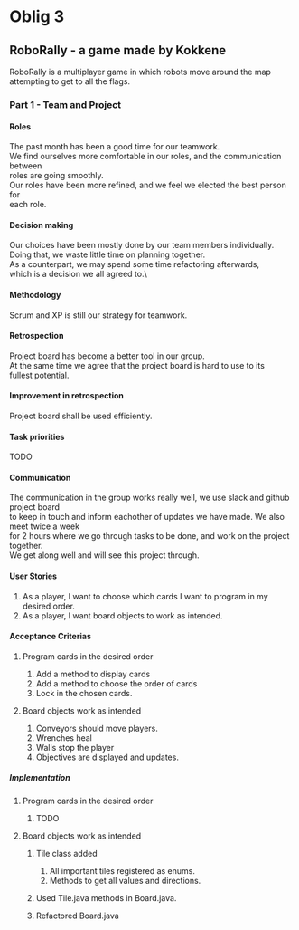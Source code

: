# Oblig 3

## RoboRally - a game made by Kokkene
RoboRally is a multiplayer game in which robots move around the map attempting to get to all the flags. 

### Part 1 - Team and Project

#### Roles
The past month has been a good time for our teamwork.\
We find ourselves more comfortable in our roles, and the communication between\
roles are going smoothly.\
Our roles have been more refined, and we feel we elected the best person for\
each role.

#### Decision making 
Our choices have been mostly done by our team members individually.\
Doing that, we waste little time on planning together.\
As a counterpart, we may spend some time refactoring afterwards,\
which is a decision we all agreed to.\

#### Methodology
Scrum and XP is still our strategy for teamwork.

#### Retrospection
Project board has become a better tool in our group.\
At the same time we agree that the project board is hard to use to its\
fullest potential.

#### Improvement in retrospection
Project board shall be used efficiently.

#### Task priorities
TODO

#### Communication
The communication in the group works really well, we use slack and github project board\
to keep in touch and inform eachother of updates we have made. We also meet twice a week\
for 2 hours where we go through tasks to be done, and work on the project together.\
We get along well and will see this project through.

#### User Stories

 1. As a player, I want to choose which cards I want to program in my desired order.
 2. As a player, I want board objects to work as intended.

#### Acceptance Criterias

1. Program cards in the desired order
     1. Add a method to display cards
     2. Add a method to choose the order of cards
     3. Lock in the chosen cards.
    
    
2. Board objects work as intended
     1. Conveyors should move players.
     2. Wrenches heal
     3. Walls stop the player
     4. Objectives are displayed and updates.

##### Implementation

 1. Program cards in the desired order
     1. TODO

 2. Board objects work as intended
     1. Tile class added
         1. All important tiles registered as enums.
         2. Methods to get all values and directions.
         
     2. Used Tile.java methods in Board.java.
     3. Refactored Board.java